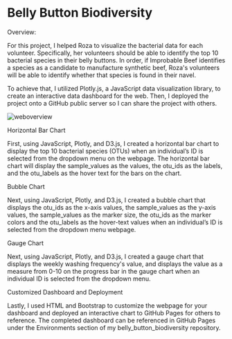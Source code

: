 # Belly Button Biodiversity


Overview:


For this project, I helped Roza to visualize the bacterial data for each volunteer. Specifically, her volunteers should be able to identify the top 10 bacterial species in their belly buttons. In order, if Improbable Beef identifies a species as a candidate to manufacture synthetic beef, Roza's volunteers will be able to identify whether that species is found in their navel.

To achieve that, I utilized Plotly.js, a JavaScript data visualization library, to create an interactive data dashboard for the web. Then, I deployed the project onto a GitHub public server so I can share the project with others.

![weboverview](https://user-images.githubusercontent.com/74233163/112948523-cb7ca000-90fd-11eb-9a0f-4692096e6257.png)


Horizontal Bar Chart

First, using JavaScript, Plotly, and D3.js, I created a horizontal bar chart to display the top 10 bacterial species (OTUs) when an individual’s ID is selected from the dropdown menu on the webpage. The horizontal bar chart will display the sample_values as the values, the otu_ids as the labels, and the otu_labels as the hover text for the bars on the chart.

Bubble Chart

Next, using JavaScript, Plotly, and D3.js, I created a bubble chart that displays the otu_ids as the x-axis values, the sample_values as the y-axis values, the sample_values as the marker size, the otu_ids as the marker colors and the otu_labels as the hover-text values when an individual’s ID is selected from the dropdown menu webpage.

Gauge Chart

Next, using JavaScript, Plotly, and D3.js, I created a gauge chart that displays the weekly washing frequency's value, and displays the value as a measure from 0-10 on the progress bar in the gauge chart when an individual ID is selected from the dropdown menu.

Customized Dashboard and Deployment

Lastly, I used HTML and Bootstrap to customize the webpage for your dashboard and deployed an interactive chart to GitHub Pages for others to reference. The completed dashboard can be referenced in GitHub Pages under the Environments section of my belly_button_biodiversity repository.


 


